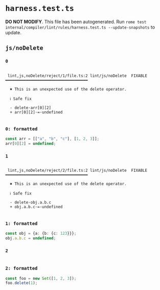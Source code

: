# `harness.test.ts`

**DO NOT MODIFY**. This file has been autogenerated. Run `rome test internal/compiler/lint/rules/harness.test.ts --update-snapshots` to update.

## `js/noDelete`

### `0`

```

 lint,js,noDelete/reject/1/file.ts:2 lint/js/noDelete  FIXABLE  ━━━━━━━━━━━━━━━━━━━━━━━━━━━━━━━━━━━━

  ✖ This is an unexpected use of the delete operator.

  ℹ Safe fix

  - delete·arr[0][2]
  + arr[0][2]·=·undefined


```

### `0: formatted`

```ts
const arr = [["a", "b", "c"], [1, 2, 3]];
arr[0][2] = undefined;

```

### `1`

```

 lint,js,noDelete/reject/2/file.ts:2 lint/js/noDelete  FIXABLE  ━━━━━━━━━━━━━━━━━━━━━━━━━━━━━━━━━━━━

  ✖ This is an unexpected use of the delete operator.

  ℹ Safe fix

  - delete·obj.a.b.c
  + obj.a.b.c·=·undefined


```

### `1: formatted`

```ts
const obj = {a: {b: {c: 123}}};
obj.a.b.c = undefined;

```

### `2`

```

```

### `2: formatted`

```ts
const foo = new Set([1, 2, 3]);
foo.delete(1);

```

